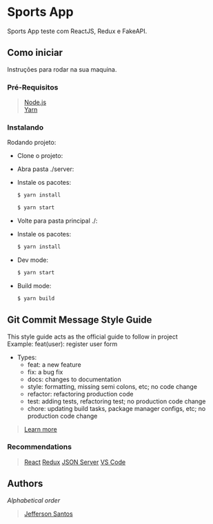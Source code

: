 # Sports App

Sports App teste com ReactJS, Redux e FakeAPI.

## Como iniciar

Instruções para rodar na sua maquina.

### Pré-Requisitos

> [Node.js](http://nodejs.org/) \
> [Yarn](https://yarnpkg.com/pt-BR/)

### Instalando

Rodando projeto:

* Clone o projeto:

* Abra pasta ./server:

* Instale os pacotes:

  ```sh
  $ yarn install
  ```
  
  ```sh
  $ yarn start
  ```

* Volte para pasta principal ./:
* Instale os pacotes:

  ```sh
  $ yarn install
  ```

* Dev mode:

  ```sh
  $ yarn start
  ```

* Build mode:

  ```sh
  $ yarn build
  ```

## Git Commit Message Style Guide

This style guide acts as the official guide to follow in project\
Example: feat(user): register user form

* Types:
  * feat: a new feature
  * fix: a bug fix
  * docs: changes to documentation
  * style: formatting, missing semi colons, etc; no code change
  * refactor: refactoring production code
  * test: adding tests, refactoring test; no production code change
  * chore: updating build tasks, package manager configs, etc; no production code change

> [Learn more](https://udacity.github.io/git-styleguide/)

### Recommendations

> [React](https://reactjs.org/)
> [Redux](https://redux.js.org/)
> [JSON Server](https://github.com/typicode/json-server)
> [VS Code](https://code.visualstudio.com/)

## Authors

_Alphabetical order_

> [Jefferson Santos](https://github.com/jeffsjs)
